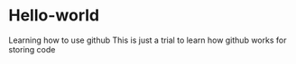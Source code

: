 # Hello-world
Learning how to use github
This is just a trial to learn how github works for storing code

